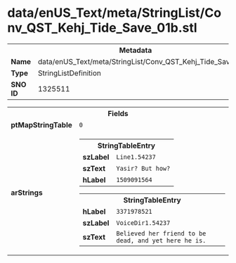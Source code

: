 <h1>data/enUS_Text/meta/StringList/Conv_QST_Kehj_Tide_Save_01b.stl</h1><table><tr><th colspan="100%">Metadata</th></tr><tr><td><b>Name</b></td><td>data/enUS_Text/meta/StringList/Conv_QST_Kehj_Tide_Save_01b.stl</td></tr><tr><td><b>Type</b></td><td>StringListDefinition</td></tr><tr><td><b>SNO ID</b></td><td>1325511</td></tr></table>

<table><tr><th colspan="100%">Fields</th></tr><tr><td><b>ptMapStringTable</b></td><td><code>0</code></td></tr><tr><td><b>arStrings</b></td><td><table><tr><th colspan="100%">StringTableEntry</th></tr><tr><td><b>szLabel</b></td><td><code>Line1.54237</code></td></tr><tr><td><b>szText</b></td><td><code>Yasir? But how?</code></td></tr><tr><td><b>hLabel</b></td><td><code>1509091564</code></td></tr></table>


<table><tr><th colspan="100%">StringTableEntry</th></tr><tr><td><b>hLabel</b></td><td><code>3371978521</code></td></tr><tr><td><b>szLabel</b></td><td><code>VoiceDir1.54237</code></td></tr><tr><td><b>szText</b></td><td><code>Believed her friend to be dead, and yet here he is.</code></td></tr></table>


</td></tr></table>

